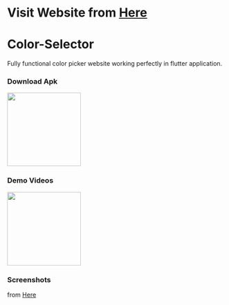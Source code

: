 # Visit Website from [Here](https://todo-firestore-d6bd0.web.app/)

# Color-Selector
Fully functional color picker website working perfectly in flutter application.
<br />


### Download Apk
<a href="https://github.com/mo7amedaliEbaid/Color-Selector/releases/download/v1.0.0/color-selector.apk"><img src="https://playerzon.com/asset/download.png" width="170"></img></a>
<br />

### Demo Videos
<a href="https://www.youtube.com/playlist?list=PLCWp9wi0RFPsEznxe0GzcSiHFZpSnZGCe"><img src="https://upload.wikimedia.org/wikipedia/commons/thumb/e/e1/Logo_of_YouTube_%282015-2017%29.svg/2560px-Logo_of_YouTube_%282015-2017%29.svg.png" width="170"></img></a>
<br />

### Screenshots
from [Here](https://github.com/mo7amedaliEbaid/Color-Selector-Firestore/blob/b8df617491de9b8b5733b048bbb7655486b7068a/color_selector_firestore/screenshots)
<br />

